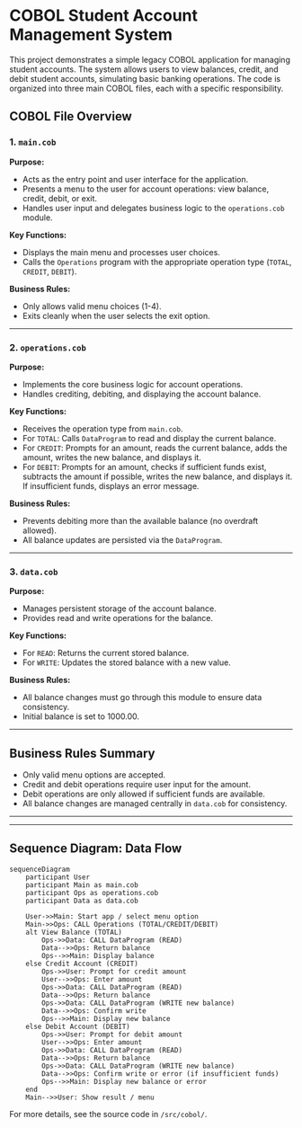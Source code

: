 # COBOL Student Account Management System

This project demonstrates a simple legacy COBOL application for managing student accounts. The system allows users to view balances, credit, and debit student accounts, simulating basic banking operations. The code is organized into three main COBOL files, each with a specific responsibility.

## COBOL File Overview

### 1. `main.cob`
**Purpose:**
- Acts as the entry point and user interface for the application.
- Presents a menu to the user for account operations: view balance, credit, debit, or exit.
- Handles user input and delegates business logic to the `operations.cob` module.

**Key Functions:**
- Displays the main menu and processes user choices.
- Calls the `Operations` program with the appropriate operation type (`TOTAL`, `CREDIT`, `DEBIT`).

**Business Rules:**
- Only allows valid menu choices (1-4).
- Exits cleanly when the user selects the exit option.

---

### 2. `operations.cob`
**Purpose:**
- Implements the core business logic for account operations.
- Handles crediting, debiting, and displaying the account balance.

**Key Functions:**
- Receives the operation type from `main.cob`.
- For `TOTAL`: Calls `DataProgram` to read and display the current balance.
- For `CREDIT`: Prompts for an amount, reads the current balance, adds the amount, writes the new balance, and displays it.
- For `DEBIT`: Prompts for an amount, checks if sufficient funds exist, subtracts the amount if possible, writes the new balance, and displays it. If insufficient funds, displays an error message.

**Business Rules:**
- Prevents debiting more than the available balance (no overdraft allowed).
- All balance updates are persisted via the `DataProgram`.

---

### 3. `data.cob`
**Purpose:**
- Manages persistent storage of the account balance.
- Provides read and write operations for the balance.

**Key Functions:**
- For `READ`: Returns the current stored balance.
- For `WRITE`: Updates the stored balance with a new value.

**Business Rules:**
- All balance changes must go through this module to ensure data consistency.
- Initial balance is set to 1000.00.

---

## Business Rules Summary
- Only valid menu options are accepted.
- Credit and debit operations require user input for the amount.
- Debit operations are only allowed if sufficient funds are available.
- All balance changes are managed centrally in `data.cob` for consistency.

---


---

## Sequence Diagram: Data Flow

```mermaid
sequenceDiagram
    participant User
    participant Main as main.cob
    participant Ops as operations.cob
    participant Data as data.cob

    User->>Main: Start app / select menu option
    Main->>Ops: CALL Operations (TOTAL/CREDIT/DEBIT)
    alt View Balance (TOTAL)
        Ops->>Data: CALL DataProgram (READ)
        Data-->>Ops: Return balance
        Ops-->>Main: Display balance
    else Credit Account (CREDIT)
        Ops->>User: Prompt for credit amount
        User-->>Ops: Enter amount
        Ops->>Data: CALL DataProgram (READ)
        Data-->>Ops: Return balance
        Ops->>Data: CALL DataProgram (WRITE new balance)
        Data-->>Ops: Confirm write
        Ops-->>Main: Display new balance
    else Debit Account (DEBIT)
        Ops->>User: Prompt for debit amount
        User-->>Ops: Enter amount
        Ops->>Data: CALL DataProgram (READ)
        Data-->>Ops: Return balance
        Ops->>Data: CALL DataProgram (WRITE new balance)
        Data-->>Ops: Confirm write or error (if insufficient funds)
        Ops-->>Main: Display new balance or error
    end
    Main-->>User: Show result / menu
```

For more details, see the source code in `/src/cobol/`.
